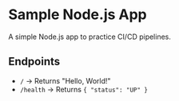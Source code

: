 # Sample Node.js App

A simple Node.js app to practice CI/CD pipelines.

## Endpoints
- `/` → Returns "Hello, World!"
- `/health` → Returns `{ "status": "UP" }`
